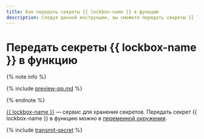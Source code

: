 ```yaml
---
title: Как передать секреты {{ lockbox-name }} в функцию
description: Следуя данной инструкции, вы сможете передать секреты {{ lockbox-name }} в функцию.
---
```


# Передать секреты {{ lockbox-name }} в функцию

{% note info %}

{% include [preview-pp.md](../../../_includes/preview-pp.md) %}

{% endnote %}

[{{ lockbox-name }}](../../../lockbox/) — сервис для хранения секретов. Передать секрет {{ lockbox-name }} в функцию можно в [переменной окружения](../../concepts/runtime/environment-variables.md#env).

{% include [transmit-secret](../../../_includes/functions/transmit-secret.md) %}
